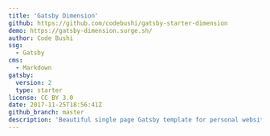 ```yaml
---
title: 'Gatsby Dimension'
github: https://github.com/codebushi/gatsby-starter-dimension
demo: https://gatsby-dimension.surge.sh/
author: Code Bushi
ssg:
  - Gatsby
cms:
  - Markdown
gatsby:
  version: 2
  type: starter
license: CC BY 3.0
date: 2017-11-25T18:56:41Z
github_branch: master
description: 'Beautiful single page Gatsby template for personal website.'
---
```

